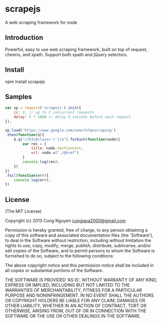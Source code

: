 scrapejs
========

A web scraping framework for node

## Introduction

Powerful, easy to use web scraping framework, built on top of request, cheerio, and xpath. Support both xpath and jQuery selectors.

## Install

npm install scrapejs

## Samples
```javascript
var sp = require('scrapejs').init({
	cc: 2, // up to 2 concurrent requests
	delay: 5 * 1000 // delay 5 seconds before each request
});

sp.load('https://www.google.com/search?q=scraping')
.then(function($){
	$.q("//h3[@class='r']/a").forEach(function(node){
		var res = {
			title: node.textContent,
			url: node.x("./@href")
		}
		console.log(res);
	})
})
.fail(function(err){
	console.log(err);
})

```


## License

(The MIT License)

Copyright (c) 2013 Cung Nguyen <cungjava2000@gmail.com>

Permission is hereby granted, free of charge, to any person obtaining a copy of this software and associated documentation files (the 'Software'), to deal in the Software without restriction, including without limitation the rights to use, copy, modify, merge, publish, distribute, sublicense, and/or sell copies of the Software, and to permit persons to whom the Software is furnished to do so, subject to the following conditions:

The above copyright notice and this permission notice shall be included in all copies or substantial portions of the Software.

THE SOFTWARE IS PROVIDED 'AS IS', WITHOUT WARRANTY OF ANY KIND, EXPRESS OR IMPLIED, INCLUDING BUT NOT LIMITED TO THE WARRANTIES OF MERCHANTABILITY, FITNESS FOR A PARTICULAR PURPOSE AND NONINFRINGEMENT. IN NO EVENT SHALL THE AUTHORS OR COPYRIGHT HOLDERS BE LIABLE FOR ANY CLAIM, DAMAGES OR OTHER LIABILITY, WHETHER IN AN ACTION OF CONTRACT, TORT OR OTHERWISE, ARISING FROM, OUT OF OR IN CONNECTION WITH THE SOFTWARE OR THE USE OR OTHER DEALINGS IN THE SOFTWARE.